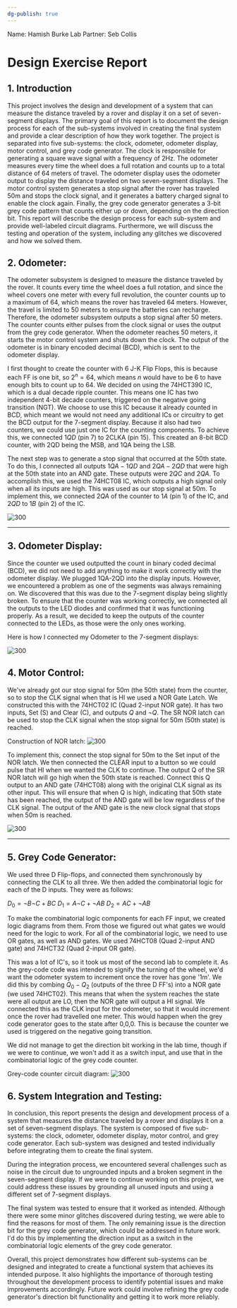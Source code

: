 ```yaml
---
dg-publish: true
---
```

Name: Hamish Burke
Lab Partner: Seb Collis

# Design Exercise Report

## 1. Introduction

This project involves the design and development of a system that can measure the distance traveled by a rover and display it on a set of seven-segment displays. The primary goal of this report is to document the design process for each of the sub-systems involved in creating the final system and provide a clear description of how they work together. The project is separated into five sub-systems: the clock, odometer, odometer display, motor control, and grey code generator. The clock is responsible for generating a square wave signal with a frequency of 2Hz. The odometer measures every time the wheel does a full rotation and counts up to a total distance of 64 meters of travel. The odometer display uses the odometer output to display the distance traveled on two seven-segment displays. The motor control system generates a stop signal after the rover has traveled 50m and stops the clock signal, and it generates a battery charged signal to enable the clock again. Finally, the grey code generator generates a 3-bit grey code pattern that counts either up or down, depending on the direction bit. This report will describe the design process for each sub-system and provide well-labeled circuit diagrams. Furthermore, we will discuss the testing and operation of the system, including any glitches we discovered and how we solved them.

## 2. Odometer:

The odometer subsystem is designed to measure the distance traveled by the rover. It counts every time the wheel does a full rotation, and since the wheel covers one meter with every full revolution, the counter counts up to a maximum of 64, which means the rover has traveled 64 meters. However, the travel is limited to 50 meters to ensure the batteries can recharge. Therefore, the odometer subsystem outputs a stop signal after 50 meters. The counter counts either pulses from the clock signal or uses the output from the grey code generator. When the odometer reaches 50 meters, it starts the motor control system and shuts down the clock. The output of the odometer is in binary encoded decimal (BCD), which is sent to the odometer display.

I first thought to create the counter with 6 J-K Flip Flops, this is because each FF is one bit, so $2^n=64$, which means $n$ would have to be 6 to have enough bits to count up to 64. We decided on using the 74HCT390 IC, which is a dual decade ripple counter. This means one IC has two independent 4-bit decade counters, triggered on the negative going transition (NGT). We choose to use this IC because it already counted in BCD, which meant we would not need any additional ICs or circuitry to get the BCD output for the 7-segment display. Because it also had two counters, we could use just one IC for the counting components. To achieve this, we connected $1QD$ (pin 7) to 2CLKA (pin 15). This created an 8-bit BCD counter, with 2QD being the MSB, and 1QA being the LSB.

The next step was to generate a stop signal that occurred at the 50th state. To do this, I connected all outputs $1QA-1QD$ and $2QA-2QD$ that were high at the 50th state into an AND gate. These outputs were $2QC$ and $2QA$. To accomplish this, we used the 74HCT08 IC, which outputs a high signal only when all its inputs are high. This was used as our stop signal at 50m. To implement this, we connected $2QA$ of the counter to $1A$ (pin 1) of the IC, and $2QD$ to $1B$ (pin 2) of the IC.


![300](https://i.imgur.com/NiBdEo2.png)


***

## 3. Odometer Display:

Since the counter we used outputted the count in binary coded decimal (BCD), we did not need to add anything to make it work correctly with the odometer display. We plugged 1QA-2QD into the display inputs. However, we encountered a problem as one of the segments was always remaining on. We discovered that this was due to the 7-segment display being slightly broken. To ensure that the counter was working correctly, we connected all the outputs to the LED diodes and confirmed that it was functioning properly. As a result, we decided to keep the outputs of the counter connected to the LEDs, as those were the only ones working.

Here is how I connected my Odometer to the 7-segment displays:

![300](https://i.imgur.com/5kaZreG.png)

## 4. Motor Control:

We've already got our stop signal for 50m (the 50th state) from the counter, so to stop the CLK signal when that is HI we used a NOR Gate Latch. We constructed this with the 74HCT02 IC (Quad 2-input NOR gate). It has two inputs, Set (S) and Clear (C), and outputs $Q$ and $\neg Q$. The SR NOR latch can be used to stop the CLK signal when the stop signal for 50m (50th state) is reached.

Construction of NOR latch:
![300](https://i.imgur.com/tcndEy8.png)

To implement this, connect the stop signal for 50m to the Set input of the NOR latch. We then connected the CLEAR input to a button so we could pulse that HI when we wanted the CLK to continue. The output Q of the SR NOR latch will go high when the 50th state is reached. Connect this Q output to an AND gate (74HCT08) along with the original CLK signal as its other input. This will ensure that when Q is high, indicating that 50th state has been reached, the output of the AND gate will be low regardless of the CLK signal. The output of the AND gate is the new clock signal that stops when 50m is reached. 

![300](https://i.imgur.com/wJ5zTkP.png)


***

## 5. Grey Code Generator:

We used three D Flip-flops, and connected them synchronously by connecting the CLK to all three. We then added the combinatorial logic for each of the D inputs. They were as follows:

$D_0 = \neg B \neg C + BC$
$D_1 = A \neg C + \neg A B$
$D_2 = AC + \neg A B$

To make the combinatorial logic components for each FF input, we created logic diagrams from them. From those we figured out what gates we would need for the logic to work. For all of the combinatorial logic, we need to use OR gates, as well as AND gates. We used 74HCT08 (Quad 2-input AND gate) and 74HCT32 (Quad 2-input OR gate). 

This was a lot of IC's, so it took us most of the second lab to complete it. As the grey-code code was intended to signify the turning of the wheel, we'd want the odometer system to increment once the rover has gone '1m'. We did this by combing $Q_0 - Q_2$ (outputs of the three D FF's) into a NOR gate (we used 74HCT02). This means that when the system reaches the state were all output are LO, then the NOR gate will output a HI signal. We connected this as the CLK input for the odometer, so that it would increment once the rover had travelled one meter. This would happen when the grey code generator goes to the state after 0,0,0. This is because the counter we used is triggered on the negative going transition. 

We did not manage to get the direction bit working in the lab time, though if we were to continue, we won't add it as a switch input, and use that in the combinatorial logic of the grey code counter.

Grey-code counter circuit diagram:
![300](https://i.imgur.com/oEVVXIa.png)

## 6. System Integration and Testing:

In conclusion, this report presents the design and development process of a system that measures the distance traveled by a rover and displays it on a set of seven-segment displays. The system is composed of five sub-systems: the clock, odometer, odometer display, motor control, and grey code generator. Each sub-system was designed and tested individually before integrating them to create the final system.

During the integration process, we encountered several challenges such as noise in the circuit due to ungrounded inputs and a broken segment in the seven-segment display. If we were to continue working on this project, we could address these issues by grounding all unused inputs and using a different set of 7-segment displays.

The final system was tested to ensure that it worked as intended. Although there were some minor glitches discovered during testing, we were able to find the reasons for most of them. The only remaining issue is the direction bit for the grey code generator, which could be addressed in future work. I'd do this by implementing the direction input as a switch in the combinatorial logic elements of the grey code generator. 

Overall, this project demonstrates how different sub-systems can be designed and integrated to create a functional system that achieves its intended purpose. It also highlights the importance of thorough testing throughout the development process to identify potential issues and make improvements accordingly. Future work could involve refining the grey code generator's direction bit functionality and getting it to work more reliably.
